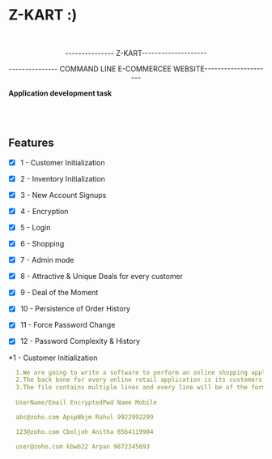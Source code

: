 # Z-KART :)<!-- PROJECT LOGO -->
<br />


 <p align="center">
   --------------- Z-KART--------------------
  </p>

  <p align="center">
   --------------- COMMAND LINE E-COMMERCEE WEBSITE---------------------
    <br />
    <p><strong>Application development task</strong></p>
    <br />
    <br />
  </p>
</p>

## Features

  * [x] 1 - Customer Initialization
  * [x] 2 - Inventory Initialization
  * [x] 3 - New Account Signups
  * [x] 4 - Encryption
  * [x] 5 - Login
  * [x] 6 - Shopping
  * [x] 7 - Admin mode
  * [x] 8 - Attractive & Unique Deals for every customer
  * [x] 9 - Deal of the Moment
  * [x] 10 - Persistence of Order History
  * [x] 11 - Force Password Change
  * [x] 12 - Password Complexity & History


*1 - Customer Initialization
```yaml
  1.We are going to write a software to perform an online shopping application called Z-Kart.
  2.The back bone for every online retail application is its customers. The initial customer details for our system will be given in a file zusers_db.txt
  3.The file contains multiple lines and every line will be of the form
  
  UserName/Email EncryptedPwd Name Mobile

  abc@zoho.com ApipNbjm Rahul 9922992299

  123@zoho.com Cboljoh Anitha 8564119904

  user@zoho.com kbwb22 Arpan 9872345693


```





